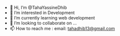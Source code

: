 - 👋 Hi, I’m @TahaYassineDhib
- 👀 I’m interested in Development
- 🌱 I’m currently learning web development 
- 💞️ I’m looking to collaborate on ...
- 📫 How to reach me : email: tahadhib13@gmail.com

<!---
TahaYassineDhib/TahaYassineDhib is a ✨ special ✨ repository because its `README.md` (this file) appears on your GitHub profile.
You can click the Preview link to take a look at your changes.
--->
